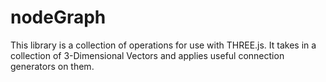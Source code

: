 # nodeGraph

This library is a collection of operations for use with THREE.js.
It takes in a collection of 3-Dimensional Vectors and applies useful connection generators on them.

